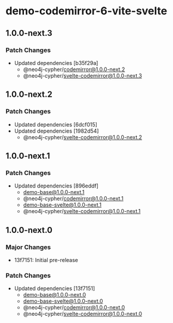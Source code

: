 # demo-codemirror-6-vite-svelte

## 1.0.0-next.3

### Patch Changes

- Updated dependencies [b35f29a]
  - @neo4j-cypher/codemirror@1.0.0-next.2
  - @neo4j-cypher/svelte-codemirror@1.0.0-next.3

## 1.0.0-next.2

### Patch Changes

- Updated dependencies [6dcf015]
- Updated dependencies [1982d54]
  - @neo4j-cypher/svelte-codemirror@1.0.0-next.2

## 1.0.0-next.1

### Patch Changes

- Updated dependencies [896eddf]
  - demo-base@1.0.0-next.1
  - @neo4j-cypher/codemirror@1.0.0-next.1
  - demo-base-svelte@1.0.0-next.1
  - @neo4j-cypher/svelte-codemirror@1.0.0-next.1

## 1.0.0-next.0

### Major Changes

- 13f7151: Initial pre-release

### Patch Changes

- Updated dependencies [13f7151]
  - demo-base@1.0.0-next.0
  - demo-base-svelte@1.0.0-next.0
  - @neo4j-cypher/codemirror@1.0.0-next.0
  - @neo4j-cypher/svelte-codemirror@1.0.0-next.0
